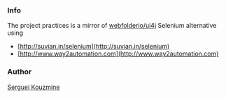 ### Info
The project practices is a mirror of [webfolderio/ui4j](https://github.com/webfolderio/ui4j) Selenium alternative using
  * [http://suvian.in/selenium](http://suvian.in/selenium)
  * [http://www.way2automation.com](http://www.way2automation.com)

### Author
[Serguei Kouzmine](kouzmine_serguei@yahoo.com)
